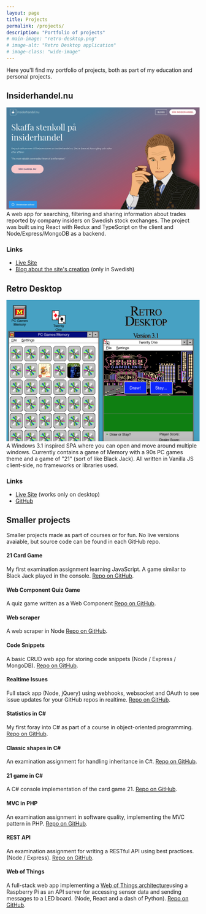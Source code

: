 ```yaml
---
layout: page
title: Projects
permalink: /projects/
description: "Portfolio of projects"
# main-image: "retro-desktop.png"
# image-alt: "Retro Desktop application"
# image-class: "wide-image"
---
```


Here you'll find my portfolio of projects, both as part of my education and personal projects.

## Insiderhandel.nu

[![insiderhandel.nu](/assets/img/insiderhandel.jpg)](https://insiderhandel.nu)
A web app for searching, filtering and sharing information about trades reported by company insiders on Swedish stock exchanges. The project was built using React with Redux and TypeScript on the client and Node/Express/MongoDB as a backend.

### Links

- [Live Site](https://insiderhandel.nu/)
- [Blog about the site's creation](https://insiderhandel.nu/blogg) (only in Swedish)

## Retro Desktop

[![Retro Desktop application](/assets/img/retro-desktop.png)](https://jimdis.github.io/retro-desktop/)
A Windows 3.1 inspired SPA where you can open and move around multiple windows. Currently contains a game of Memory with a 90s PC games theme and a game of "21" (sort of like Black Jack). All written in Vanilla JS client-side, no frameworks or libraries used.

### Links

- [Live Site](https://jimdis.github.io/retro-desktop/) (works only on desktop)
- [GitHub](https://github.com/jimdis/retro-desktop)

## Smaller projects

Smaller projects made as part of courses or for fun. No live versions avaiable, but source code can be found in each GitHub repo.

#### 21 Card Game

My first examination assignment learning JavaScript. A game similar to Black Jack played in the console. [Repo on GitHub](https://github.com/jimdis/21-cardgame).

#### Web Component Quiz Game

A quiz game written as a Web Component [Repo on GitHub](https://github.com/jimdis/jims-quiz-game).

#### Web scraper

A web scraper in Node [Repo on GitHub](https://github.com/jimdis/scraper-assignment).

#### Code Snippets

A basic CRUD web app for storing code snippets (Node / Express / MongoDB). [Repo on GitHub](https://github.com/jimdis/code-snippets-tool).

#### Realtime Issues

Full stack app (Node, jQuery) using webhooks, websocket and OAuth to see issue updates for your GitHub repos in realtime. [Repo on GitHub](https://github.com/jimdis/realtime-issues).

#### Statistics in C&#35;

My first foray into C# as part of a course in object-oriented programming. [Repo on GitHub](https://github.com/jimdis/more-statistics).

#### Classic shapes in C&#35;

An examination assignment for handling inheritance in C#. [Repo on GitHub](https://github.com/jimdis/classic-shapes).

#### 21 game in C&#35;

A C# console implementation of the card game 21. [Repo on GitHub](https://github.com/jimdis/21-oo).

#### MVC in PHP

An examination assignment in software quality, implementing the MVC pattern in PHP. [Repo on GitHub](https://github.com/jimdis/1dv610-L3).

#### REST API

An examination assignment for writing a RESTful API using best practices. (Node / Express). [Repo on GitHub](https://github.com/jimdis/rest-api).

#### Web of Things

A full-stack web app implementing a [Web of Things architecture](https://www.w3.org/TR/wot-architecture/)using a Raspberry Pi as an API server for accessing sensor data and sending messages to a LED board. (Node, React and a dash of Python). [Repo on GitHub](https://github.com/jimdis/web-of-things).
